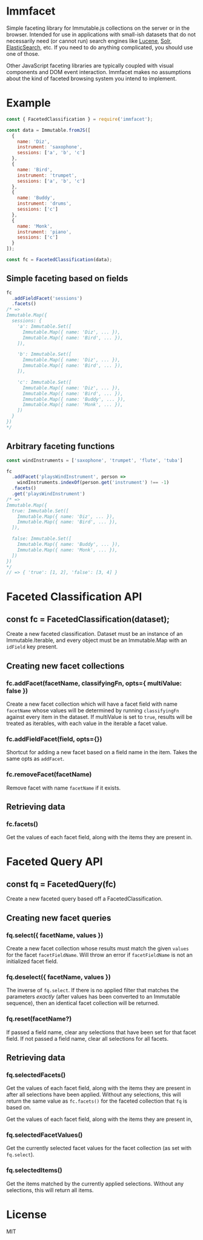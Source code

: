 # Immfacet
Simple faceting library for Immutable.js collections on the server or in the
browser. Intended for use in applications with small-ish datasets that do not
necessarily need (or cannot run) search engines like [Lucene][], [Solr][],
[ElasticSearch][], etc. If you need to do anything complicated, you should use
one of those.

Other JavaScript faceting libraries are typically coupled with visual components
and DOM event interaction. Immfacet makes no assumptions about the kind of
faceted browsing system you intend to implement.

[Lucene]: <http://lucene.apache.org/core/4_0_0/facet/org/apache/lucene/facet/doc-files/userguide.html>
[Solr]: <https://wiki.apache.org/solr/SimpleFacetParameters>
[ElasticSearch]: <https://www.elastic.co/guide/en/elasticsearch/reference/current/search-aggregations.html>

# Example
```js
const { FacetedClassification } = require('immfacet');

const data = Immutable.fromJS([
  {
    name: 'Diz',
    instrument: 'saxophone',
    sessions: ['a', 'b', 'c']
  },
  {
    name: 'Bird',
    instrument: 'trumpet',
    sessions: ['a', 'b', 'c']
  },
  {
    name: 'Buddy',
    instrument: 'drums',
    sessions: ['c']
  },
  {
    name: 'Monk',
    instrument: 'piano',
    sessions: ['c']
  }
]);

const fc = FacetedClassification(data);
```

## Simple faceting based on fields
```js
fc
  .addFieldFacet('sessions')
  .facets()
/* =>
Immutable.Map({
  sessions: {
    'a': Immutable.Set([
      Immutable.Map({ name: 'Diz', ... }),
      Immutable.Map({ name: 'Bird', ... }),
    ]),

    'b': Immutable.Set([
      Immutable.Map({ name: 'Diz', ... }),
      Immutable.Map({ name: 'Bird', ... }),
    ]),

    'c': Immutable.Set([
      Immutable.Map({ name: 'Diz', ... }),
      Immutable.Map({ name: 'Bird', ... }),
      Immutable.Map({ name: 'Buddy', ... }),
      Immutable.Map({ name: 'Monk', ... }),
    ])
  }
})
*/
```

## Arbitrary faceting functions
```js
const windInstruments = ['saxophone', 'trumpet', 'flute', 'tuba']

fc
  .addFacet('playsWindInstrument', person =>
    windInstruments.indexOf(person.get('instrument') !== -1)
  .facets()
  .get('playsWindInstrument')
/* =>
Immutable.Map({
  true: Immutable.Set([
    Immutable.Map({ name: 'Diz', ... }),
    Immutable.Map({ name: 'Bird', ... }),
  ]),

  false: Immutable.Set([
    Immutable.Map({ name: 'Buddy', ... }),
    Immutable.Map({ name: 'Monk', ... }),
  ])
})
*/
// => { 'true': [1, 2], 'false': [3, 4] }
```

# Faceted Classification API
## const fc = FacetedClassification(dataset);
Create a new faceted classification. Dataset must be an instance of an
Immutable.Iterable, and every object must be an Immutable.Map with an `idField`
key present.

## Creating new facet collections
### fc.addFacet(facetName, classifyingFn, opts={ multiValue: false })
Create a new facet collection which will have a facet field with name
`facetName` whose values will be determined by running `classifyingFn`
against every item in the dataset. If multiValue is set to `true`, results
will be treated as iterables, with each value in the iterable a facet value.

### fc.addFieldFacet(field, opts={})
Shortcut for adding a new facet based on a field name in the item. Takes
the same opts as `addFacet`.

### fc.removeFacet(facetName)
Remove facet with name `facetName` if it exists.

## Retrieving data
### fc.facets()
Get the values of each facet field, along with the items they are present in.


# Faceted Query API
## const fq = FacetedQuery(fc)
Create a new faceted query based off a FacetedClassification.

## Creating new facet queries
### fq.select({ facetName, values })
Create a new facet collection whose results must match the given `values` for
the facet `facetFieldName`. Will throw an error if `facetFieldName` is not an
initialized facet field.

### fq.deselect({ facetName, values })
The inverse of `fq.select`. If there is no applied filter that matches the
parameters *exactly* (after values has been converted to an Immutable sequence),
then an identical facet collection will be returned.

### fq.reset(facetName?)
If passed a field name, clear any selections that have been set for that facet
field. If not passed a field name, clear all selections for all facets.


## Retrieving data
### fq.selectedFacets()
Get the values of each facet field, along with the items they are present in
after all selections have been applied. Without any selections, this will
return the same value as `fc.facets()` for the faceted collection that `fq`
is based on.

Get the values of each facet field, along with the items they are present in,

### fq.selectedFacetValues()
Get the currently selected facet values for the facet collection (as set with
`fq.select`).

### fq.selectedItems()
Get the items matched by the currently applied selections. Without any
selections, this will return all items.


# License
MIT
